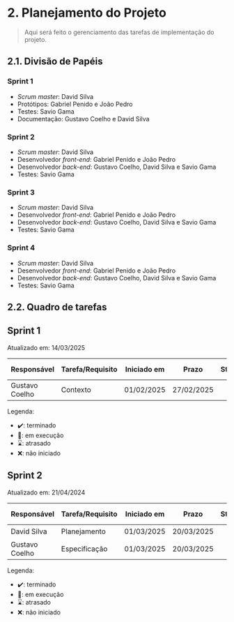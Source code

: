 # 2. Planejamento do Projeto

> Aqui será feito o gerenciamento das tarefas de implementação do projeto.

## 2.1. Divisão de Papéis

### Sprint 1
- _Scrum master_: David Silva
- Protótipos: Gabriel Penido e João Pedro
- Testes: Savio Gama
- Documentação: Gustavo Coelho e David Silva

### Sprint 2
- _Scrum master_: David Silva
- Desenvolvedor _front-end_: Gabriel Penido e João Pedro
- Desenvolvedor _back-end_: Gustavo Coelho, David Silva e Savio Gama
- Testes: Savio Gama

### Sprint 3
- _Scrum master_: David Silva
- Desenvolvedor _front-end_: Gabriel Penido e João Pedro
- Desenvolvedor _back-end_: Gustavo Coelho, David Silva e Savio Gama
- Testes: Savio Gama

### Sprint 4
- _Scrum master_: David Silva 
- Desenvolvedor _front-end_: Gabriel Penido e João Pedro
- Desenvolvedor _back-end_: Gustavo Coelho, David Silva e Savio Gama
- Testes: Savio Gama

  
## 2.2. Quadro de tarefas

## Sprint 1

Atualizado em: 14/03/2025

| Responsável   | Tarefa/Requisito | Iniciado em    | Prazo      | Status | Terminado em    |
| :----         |    :----         |      :----:    | :----:     | :----: | :----:          |
| Gustavo Coelho        | Contexto | 01/02/2025     | 27/02/2025 | ✔️    | 25/02/2025      |

Legenda:
- ✔️: terminado
- 📝: em execução
- ⌛: atrasado
- ❌: não iniciado

  
## Sprint 2

Atualizado em: 21/04/2024

| Responsável   | Tarefa/Requisito | Iniciado em    | Prazo      | Status | Terminado em    |
| :----         |    :----         |      :----:    | :----:     | :----: | :----:          |
| David Silva        | Planejamento        | 01/03/2025     | 20/03/2025 | ✔️    | 14/03/2025      |
| Gustavo Coelho        | Especificação   | 01/03/2025    | 20/03/2025 | ✔️    |   14/03/2025    |

Legenda:
- ✔️: terminado
- 📝: em execução
- ⌛: atrasado
- ❌: não iniciado





